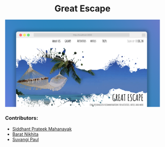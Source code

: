 <h1 align="center">Great Escape</h1>

![](./assets/preview-ge.png)


### Contributors:

* [Siddhant Prateek Mahanayak](https://github.com/siddhantprateek/)
* [Barat Nikhita](https://github.com/NikhitaBarat)
* [Suvangi Paul](https://github.com/suvangipaul)